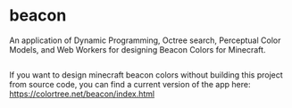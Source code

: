 # beacon
An application of Dynamic Programming, Octree search, Perceptual Color Models, and Web Workers for designing Beacon Colors for Minecraft.

<img src="">

If you want to design minecraft beacon colors without building this project from source code, you can find a current version of the app here: https://colortree.net/beacon/index.html 